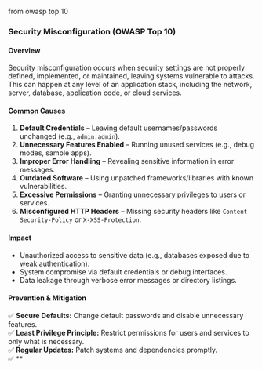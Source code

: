 from owasp top 10

 ### **Security Misconfiguration (OWASP Top 10)**  

#### **Overview**  
Security misconfiguration occurs when security settings are not properly defined, implemented, or maintained, leaving systems vulnerable to attacks. This can happen at any level of an application stack, including the network, server, database, application code, or cloud services.  

#### **Common Causes**  
1. **Default Credentials** – Leaving default usernames/passwords unchanged (e.g., `admin:admin`).  
2. **Unnecessary Features Enabled** – Running unused services (e.g., debug modes, sample apps).  
3. **Improper Error Handling** – Revealing sensitive information in error messages.  
4. **Outdated Software** – Using unpatched frameworks/libraries with known vulnerabilities.  
5. **Excessive Permissions** – Granting unnecessary privileges to users or services.  
6. **Misconfigured HTTP Headers** – Missing security headers like `Content-Security-Policy` or `X-XSS-Protection`.  

#### **Impact**  
- Unauthorized access to sensitive data (e.g., databases exposed due to weak authentication).  
- System compromise via default credentials or debug interfaces.  
- Data leakage through verbose error messages or directory listings.  

#### **Prevention & Mitigation**  
✅ **Secure Defaults:** Change default passwords and disable unnecessary features.  
✅ **Least Privilege Principle:** Restrict permissions for users and services to only what is necessary.  
✅ **Regular Updates:** Patch systems and dependencies promptly.  
✅ **